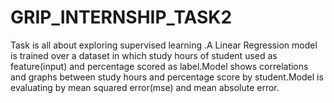 # GRIP_INTERNSHIP_TASK2
Task is all about exploring supervised learning .A Linear Regression model is trained over a dataset in which study hours of student used as feature(input) and percentage scored as label.Model shows correlations and graphs between study hours and percentage score by student.Model is evaluating by mean squared error(mse) and mean absolute error.
